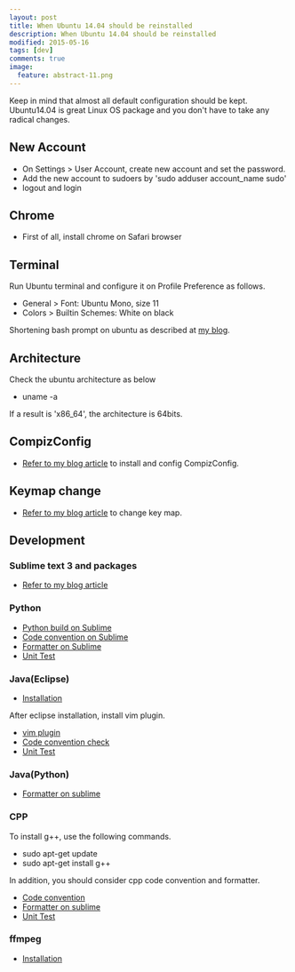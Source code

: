 ```yaml
---
layout: post
title: When Ubuntu 14.04 should be reinstalled
description: When Ubuntu 14.04 should be reinstalled
modified: 2015-05-16
tags: [dev]
comments: true
image:
  feature: abstract-11.png
---
```

Keep in mind that almost all default configuration should be kept. Ubuntu14.04 is great Linux OS package and you don't have to take any radical changes.

## New Account

- On Settings > User Account, create new account and set the password.
- Add the new account to sudoers by 'sudo adduser account_name sudo'
- logout and login

## Chrome

- First of all, install chrome on Safari browser
 
## Terminal 

Run Ubuntu terminal and configure it on Profile Preference as follows.

- General > Font: Ubuntu Mono, size 11
- Colors > Builtin Schemes: White on black

Shortening bash prompt on ubuntu as described at [my blog](http://hochulshin.com/ubuntu-shortening-bash-prompt/).

## Architecture

Check the ubuntu architecture as below

- uname -a

If a result is 'x86_64', the architecture is 64bits.

## CompizConfig

- [Refer to my blog article](http://hochulshin.com/tool-ubuntu-winsplit-effect/) to install and config CompizConfig.

## Keymap change

- [Refer to my blog article](http://hochulshin.com/tools-ubuntu-capslock/) to change key map.

## Development

### Sublime text 3 and packages

- [Refer to my blog article](http://hochulshin.com/sublime-text3/)

### Python

- [Python build on Sublime](http://hochulshin.com/sublime-run-python3/)
- [Code convention on Sublime](http://hochulshin.com/python-code-convention/)
- [Formatter on Sublime](http://hochulshin.com/sublime-python-automatic-formatter/)
- [Unit Test](http://hochulshin.com/unittest-cpp-java-python/)

### Java(Eclipse)

- [Installation](http://www.krizna.com/ubuntu/install-eclipse-ubuntu-14-04/)

After eclipse installation, install vim plugin.

- [vim plugin](http://vrapper.sourceforge.net/documentation/?topic=basics)
- [Code convention check](http://hochulshin.com/java-coding-convention/)
- [Unit Test](http://hochulshin.com/unittest-cpp-java-python/)

### Java(Python)

- [Formatter on sublime](http://hochulshin.com/sublime-cpp-java-automatic-formatter/)

### CPP

To install g++, use the following commands.

- sudo apt-get update
- sudo apt-get install g++

In addition, you should consider cpp code convention and formatter.

- [Code convention](http://hochulshin.com/cpp-code-convention/)
- [Formatter on sublime](http://hochulshin.com/sublime-cpp-java-automatic-formatter/)
- [Unit Test](http://hochulshin.com/unittest-cpp-java-python/)

### ffmpeg

- [Installation](http://www.faqforge.com/linux/how-to-install-ffmpeg-on-ubuntu-14-04/)

